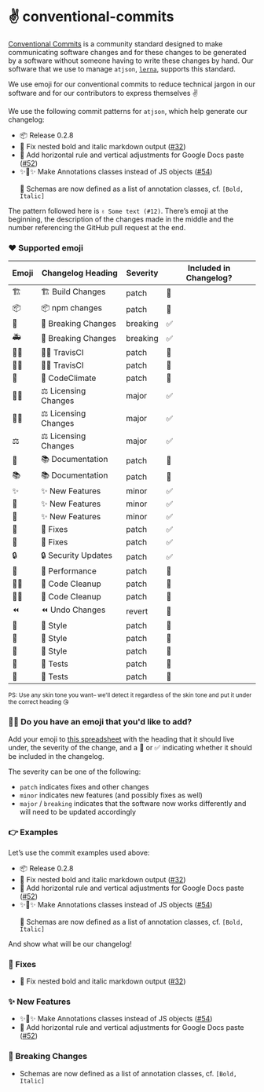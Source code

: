 # ✌️ conventional-commits

[Conventional Commits](https://conventionalcommits.org/) is a community standard designed to make communicating software changes and for these changes to be generated by a software without someone having to write these changes by hand. Our software that we use to manage `atjson`, [`lerna`](https://github.com/lerna/lerna/tree/master/commands/publish#--conventional-commits), supports this standard.

We use emoji for our conventional commits to reduce technical jargon in our software and for our contributors to express themselves ✌️

We use the following commit patterns for `atjson`, which help generate our changelog:

- 📦 Release 0.2.8
- 🐛 Fix nested bold and italic markdown output ([#32](https://github.com/condenast-copilot/atjson/issues/24))
- 🎉 Add horizontal rule and vertical adjustments for Google Docs paste ([#52](https://github.com/condenast-copilot/atjson/issues/52))
- ✨👑✨ Make Annotations classes instead of JS objects ([#54](](https://github.com/condenast-copilot/atjson/issues/54)))\
\
  🚨 Schemas are now defined as a list of annotation classes, cf. `[Bold, Italic]`

The pattern followed here is `✌️ Some text (#12)`. There’s emoji at the beginning, the description of the changes made in the middle and the number referencing the GitHub pull request at the end.

### ❤️ Supported emoji

| Emoji | Changelog Heading | Severity | Included in Changelog? |
|-|-|-|-|
|🏗|🏗 Build Changes|patch|🚫|
|📦|📦 npm changes|patch|🚫|
|🚨|🚨 Breaking Changes|breaking|✅|
|🚑|🚨 Breaking Changes|breaking|✅|
|👷‍♀️|👷‍♀️ TravisCI|patch|🚫|
|👷‍♂️|👷‍♂️ TravisCI|patch|🚫|
|🗻|🗻 CodeClimate|patch|🚫|
|👩‍⚖️|⚖️ Licensing Changes|major|✅|
|👨‍⚖️|⚖️ Licensing Changes|major|✅|
|⚖️|⚖️ Licensing Changes|major|✅|
|📓|📚 Documentation|patch|🚫|
|📚|📚 Documentation|patch|🚫|
|✨|✨ New Features|minor|✅|
|🎉|✨ New Features|minor|✅|
|🎊|✨ New Features|minor|✅|
|🐛|🐛 Fixes|patch|✅|
|🐝|🐛 Fixes|patch|✅|
|🔒|🔒 Security Updates|patch|✅|
|🚀|🚀 Performance|patch|🚫|
|👩‍⚕️|🛀 Code Cleanup|patch|🚫|
|👨‍⚕️|🛀 Code Cleanup|patch|🚫|
|⏪|⏪ Undo Changes|revert|🚫|
|💅|💄 Style|patch|🚫|
|💄|💄 Style|patch|🚫|
|🎨|💄 Style|patch|🚫|
|🚦|🚦 Tests|patch|🚫|
|🚥|🚦 Tests|patch|🚫|

<small>PS: Use any skin tone you want– we'll detect it regardless of the skin tone and put it under the correct heading 😘</small>

### 🙋‍♀️ Do you have an emoji that you'd like to add?

Add your emoji to [this spreadsheet](https://github.com/CondeNast-Copilot/atjson/tree/latest/packages/%40atjson/conventional-commits/src/emoji.csv) with the heading that it should live under, the severity of the change, and a 🚫 or ✅ indicating whether it should be included in the changelog.

The severity can be one of the following:

- `patch` indicates fixes and other changes
- `minor` indicates new features (and possibly fixes as well)
- `major` / `breaking` indicates that the software now works differently and will need to be updated accordingly

### 👉 Examples

Let’s use the commit examples used above:

- 📦 Release 0.2.8
- 🐛 Fix nested bold and italic markdown output ([#32](https://github.com/condenast-copilot/atjson/issues/24))
- 🎉 Add horizontal rule and vertical adjustments for Google Docs paste ([#52](https://github.com/condenast-copilot/atjson/issues/52))
- ✨👑✨ Make Annotations classes instead of JS objects ([#54](](https://github.com/condenast-copilot/atjson/issues/54)))\
\
  🚨 Schemas are now defined as a list of annotation classes, cf. `[Bold, Italic]`

And show what will be our changelog!

### 🐛 Fixes

* 🐛 Fix nested bold and italic markdown output ([#32](https://github.com/condenast-copilot/atjson/issues/24))

### ✨ New Features

* ✨👑✨ Make Annotations classes instead of JS objects ([#54](](https://github.com/condenast-copilot/atjson/issues/54)))
* 🎉 Add horizontal rule and vertical adjustments for Google Docs paste ([#52](https://github.com/condenast-copilot/atjson/issues/52))

### 🚨 Breaking Changes

* Schemas are now defined as a list of annotation classes, cf. `[Bold, Italic]`
